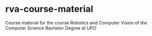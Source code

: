 # rva-course-material
Course material for the course Robotics and Computer Vision of the Computer Science Bachelor Degree at UPO
